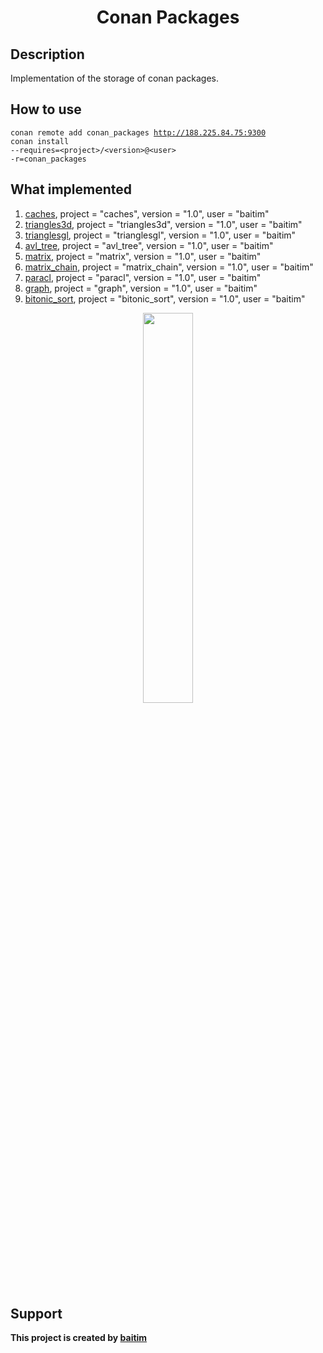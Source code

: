<h1 align="center">Conan Packages</h1>

## Description

 Implementation of the storage of conan packages. 

## How to use
<code>conan remote add conan_packages http://188.225.84.75:9300</code><br>
<code>conan install --requires=\<project\>/\<version\>@\<user\> -r=conan_packages</code>

## What implemented
1. [caches](https://github.com/baitim/Caches), project = "caches", version = "1.0", user = "baitim"
2. [triangles3d](https://github.com/baitim/Triangles3D), project = "triangles3d", version = "1.0", user = "baitim"
3. [trianglesgl](https://github.com/baitim/TrianglesGL), project = "trianglesgl", version = "1.0", user = "baitim"
4. [avl_tree](https://github.com/baitim/AVLTree), project = "avl_tree", version = "1.0", user = "baitim"
5. [matrix](https://github.com/baitim/Matrix), project = "matrix", version = "1.0", user = "baitim"
6. [matrix_chain](https://github.com/baitim/MatrixChain), project = "matrix_chain", version = "1.0", user = "baitim"
7. [paracl](https://github.com/baitim/ParaCL), project = "paracl", version = "1.0", user = "baitim"
8. [graph](https://github.com/baitim/Graph), project = "graph", version = "1.0", user = "baitim"
9. [bitonic_sort](https://github.com/baitim/BitonicSort), project = "bitonic_sort", version = "1.0", user = "baitim"

<p align="center"><img src="https://github.com/baitim/ConanPackages/blob/main/images/pig.gif" width="40%"></p>

## Support
**This project is created by [baitim](https://t.me/bai_tim)**